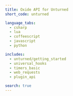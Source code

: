 ```yaml
---
title: Oxide API for Unturned
short_code: unturned

language_tabs:
  - csharp
  - lua
  - coffeescript
  - javascript
  - python

includes:
  - unturned/getting_started
  - universal_hooks
  - timers_basic
  - web_requests
  - plugin_api

search: true
---
```

